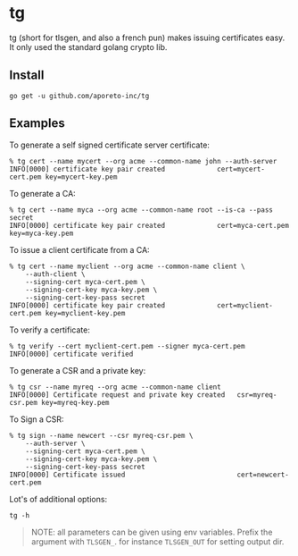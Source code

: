 # tg

tg (short for tlsgen, and also a french pun) makes issuing certificates easy. It only used the standard golang crypto lib.

## Install

    go get -u github.com/aporeto-inc/tg

## Examples

To generate a self signed certificate server certificate:

    % tg cert --name mycert --org acme --common-name john --auth-server
    INFO[0000] certificate key pair created             cert=mycert-cert.pem key=mycert-key.pem

To generate a CA:

    % tg cert --name myca --org acme --common-name root --is-ca --pass secret
    INFO[0000] certificate key pair created             cert=myca-cert.pem key=myca-key.pem

To issue a client certificate from a CA:

    % tg cert --name myclient --org acme --common-name client \
        --auth-client \
        --signing-cert myca-cert.pem \
        --signing-cert-key myca-key.pem \
        --signing-cert-key-pass secret
    INFO[0000] certificate key pair created             cert=myclient-cert.pem key=myclient-key.pem

To verify a certificate:

    % tg verify --cert myclient-cert.pem --signer myca-cert.pem
    INFO[0000] certificate verified

To generate a CSR and a private key:

    % tg csr --name myreq --org acme --common-name client
    INFO[0000] Certificate request and private key created   csr=myreq-csr.pem key=myreq-key.pem

To Sign a CSR:

    % tg sign --name newcert --csr myreq-csr.pem \
        --auth-server \
        --signing-cert myca-cert.pem \
        --signing-cert-key myca-key.pem \
        --signing-cert-key-pass secret
    INFO[0000] Certificate issued                            cert=newcert-cert.pem

Lot's of additional options:

    tg -h

> NOTE: all parameters can be given using env variables. Prefix the argument with `TLSGEN_`. for instance `TLSGEN_OUT` for setting output dir.

